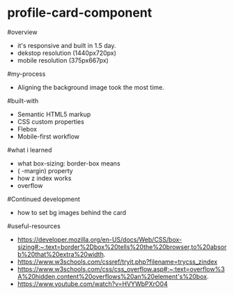 # profile-card-component


#overview

- it's responsive and built in 1.5 day. 
- dekstop resolution (1440px720px)
- mobile resolution (375px667px)

#my-process
- Aligning the background image took the most time. 

#built-with
- Semantic HTML5 markup
- CSS custom properties
- Flebox
- Mobile-first workflow

#what i learned
- what box-sizing: border-box means
- ( -margin) property
- how z index works 
- overflow

#Continued development
- how to set bg images behind the card 

#useful-resources
- https://developer.mozilla.org/en-US/docs/Web/CSS/box-sizing#:~:text=border%2Dbox%20tells%20the%20browser,to%20absorb%20that%20extra%20width.
- https://www.w3schools.com/cssref/tryit.php?filename=trycss_zindex
- https://www.w3schools.com/css/css_overflow.asp#:~:text=overflow%3A%20hidden,content%20overflows%20an%20element's%20box.
- https://www.youtube.com/watch?v=HVYWbPXrO04
